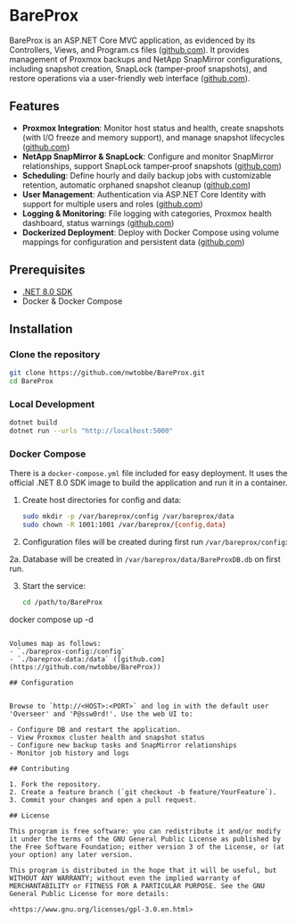﻿# BareProx

BareProx is an ASP.NET Core MVC application, as evidenced by its Controllers, Views, and Program.cs files ([github.com](https://github.com/nwtobbe/BareProx)). It provides management of Proxmox backups and NetApp SnapMirror configurations, including snapshot creation, SnapLock (tamper‑proof snapshots), and restore operations via a user-friendly web interface ([github.com](https://github.com/nwtobbe/BareProx)).

## Features

* **Proxmox Integration**: Monitor host status and health, create snapshots (with I/O freeze and memory support), and manage snapshot lifecycles ([github.com](https://github.com/nwtobbe/BareProx))
* **NetApp SnapMirror & SnapLock**: Configure and monitor SnapMirror relationships, support SnapLock tamper‑proof snapshots ([github.com](https://github.com/nwtobbe/BareProx))
* **Scheduling**: Define hourly and daily backup jobs with customizable retention, automatic orphaned snapshot cleanup ([github.com](https://github.com/nwtobbe/BareProx))
* **User Management**: Authentication via ASP.NET Core Identity with support for multiple users and roles ([github.com](https://github.com/nwtobbe/BareProx))
* **Logging & Monitoring**: File logging with categories, Proxmox health dashboard, status warnings ([github.com](https://github.com/nwtobbe/BareProx))
* **Dockerized Deployment**: Deploy with Docker Compose using volume mappings for configuration and persistent data ([github.com](https://github.com/nwtobbe/BareProx))

## Prerequisites

* [.NET 8.0 SDK](https://dotnet.microsoft.com/download)
* Docker & Docker Compose

## Installation

### Clone the repository

```bash
git clone https://github.com/nwtobbe/BareProx.git
cd BareProx
```

### Local Development

```bash
dotnet build
dotnet run --urls "http://localhost:5000"
```

### Docker Compose

There is a `docker-compose.yml` file included for easy deployment. It uses the official .NET 8.0 SDK image to build the application and run it in a container.

1. Create host directories for config and data:

   ```bash
   sudo mkdir -p /var/bareprox/config /var/bareprox/data
   sudo chown -R 1001:1001 /var/bareprox/{config,data}
   ```
2. Configuration files will be created during first run `/var/bareprox/config`:

2a.  Database will be created in `/var/bareprox/data/BareProxDB.db` on first run.

3. Start the service:

   ```bash
   cd /path/to/BareProx
   ```

docker compose up -d

```

Volumes map as follows:
- `./bareprox-config:/config`
- `./bareprox-data:/data` ([github.com](https://github.com/nwtobbe/BareProx))

## Configuration


Browse to `http://<HOST>:<PORT>` and log in with the default user 'Overseer' and 'P@ssw0rd!'. Use the web UI to:

- Configure DB and restart the application.
- View Proxmox cluster health and snapshot status  
- Configure new backup tasks and SnapMirror relationships  
- Monitor job history and logs  

## Contributing

1. Fork the repository.  
2. Create a feature branch (`git checkout -b feature/YourFeature`).  
3. Commit your changes and open a pull request.

## License

This program is free software: you can redistribute it and/or modify it under the terms of the GNU General Public License as published by the Free Software Foundation; either version 3 of the License, or (at your option) any later version.

This program is distributed in the hope that it will be useful, but WITHOUT ANY WARRANTY; without even the implied warranty of MERCHANTABILITY or FITNESS FOR A PARTICULAR PURPOSE. See the GNU General Public License for more details:

<https://www.gnu.org/licenses/gpl-3.0.en.html>

```
